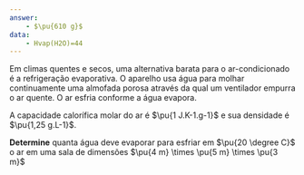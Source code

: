 ```yaml
---
answer:
    - $\pu{610 g}$
data:
    - Hvap(H2O)=44
---
```


Em climas quentes e secos, uma alternativa barata para o ar-condicionado é a refrigeração evaporativa. O aparelho usa água para molhar continuamente uma almofada porosa através da qual um ventilador empurra o ar quente. O ar esfria conforme a água evapora.

A capacidade calorífica molar do ar é $\pu{1 J.K-1.g-1}$ e sua densidade é $\pu{1,25 g.L-1}$.

**Determine** quanta água deve evaporar para esfriar em $\pu{20 \degree C}$ o ar em uma sala de dimensões $\pu{4 m} \times \pu{5 m} \times \pu{3 m}$
